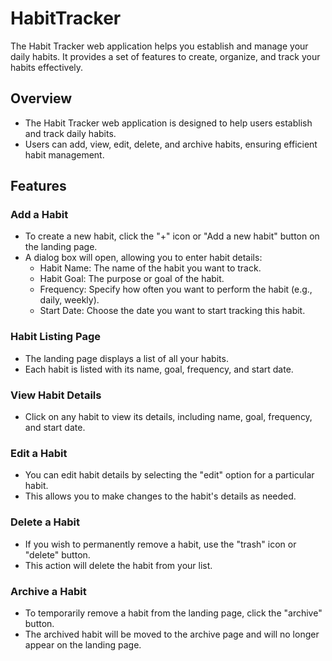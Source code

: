 # HabitTracker

The Habit Tracker web application helps you establish and manage your daily habits. It provides a set of features to create, organize, and track your habits effectively.

## Overview

- The Habit Tracker web application is designed to help users establish and track daily habits.
- Users can add, view, edit, delete, and archive habits, ensuring efficient habit management.

## Features

### Add a Habit

- To create a new habit, click the "+" icon or "Add a new habit" button on the landing page.
- A dialog box will open, allowing you to enter habit details:
   - Habit Name: The name of the habit you want to track.
   - Habit Goal: The purpose or goal of the habit.
   - Frequency: Specify how often you want to perform the habit (e.g., daily, weekly).
   - Start Date: Choose the date you want to start tracking this habit.

### Habit Listing Page

- The landing page displays a list of all your habits.
- Each habit is listed with its name, goal, frequency, and start date.

### View Habit Details

- Click on any habit to view its details, including name, goal, frequency, and start date.

### Edit a Habit

- You can edit habit details by selecting the "edit" option for a particular habit.
- This allows you to make changes to the habit's details as needed.

### Delete a Habit

- If you wish to permanently remove a habit, use the "trash" icon or "delete" button.
- This action will delete the habit from your list.

### Archive a Habit

- To temporarily remove a habit from the landing page, click the "archive" button.
- The archived habit will be moved to the archive page and will no longer appear on the landing page.



